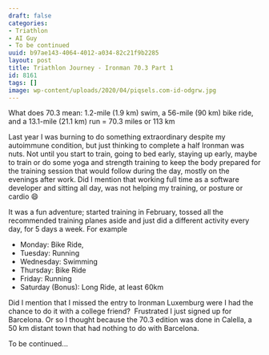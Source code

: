 ```yaml
---
draft: false
categories:
- Triathlon
- AI Guy
- To be continued
uuid: b97ae143-4064-4012-a034-82c21f9b2285
layout: post
title: Triathlon Journey - Ironman 70.3 Part 1
id: 8161
tags: []
image: wp-content/uploads/2020/04/piqsels.com-id-odgrw.jpg
---
```


What does 70.3 mean: 1.2-mile (1.9 km) swim, a 56-mile (90 km) bike ride, and a 13.1-mile (21.1 km) run = 70.3 miles or 113 km

Last year I was burning to do something extraordinary despite my autoimmune condition, but just thinking to complete a half Ironman was nuts. Not until you start to train, going to bed early, staying up early, maybe to train or do some yoga and strength training to keep the body prepared for the training session that would follow during the day, mostly on the evenings after work. Did I mention that working full time as a software developer and sitting all day, was not helping my training, or posture or cardio 😄

It was a fun adventure; started training in February, tossed all the recommended training planes aside and just did a different activity every day, for 5 days a week. For example

- Monday: Bike Ride,
- Tuesday: Running
- Wednesday: Swimming
- Thursday: Bike Ride
- Friday: Running
- Saturday (Bonus): Long Ride, at least 60km

Did I mention that I missed the entry to Ironman Luxemburg were I had the chance to do it with a college friend?&nbsp; Frustrated I just signed up for Barcelona. Or so I thought because the 70.3 edition was done in Calella, a 50 km distant town that had nothing to do with Barcelona.

To be continued...

